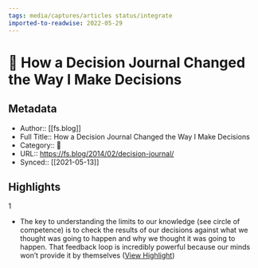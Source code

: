 ```yaml
---
tags: media/captures/articles status/integrate
imported-to-readwise: 2022-05-29
---
```

# 📰 How a Decision Journal Changed the Way I Make Decisions

## Metadata
- Author:: [[fs.blog]]
- Full Title:: How a Decision Journal Changed the Way I Make Decisions
- Category:: 📰
- URL:: https://fs.blog/2014/02/decision-journal/
- Synced:: [[2021-05-13]]

## Highlights
1
- The key to understanding the limits to our knowledge (see circle of competence) is to check the results of our decisions against what we thought was going to happen and why we thought it was going to happen. That feedback loop is incredibly powerful because our minds won’t provide it by themselves ([View Highlight](https://instapaper.com/read/1411455550/16372198))
